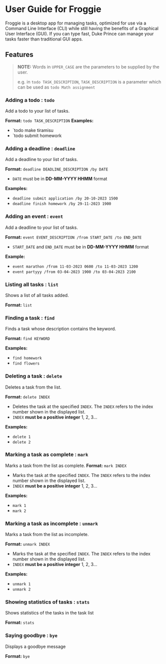 # User Guide for Froggie
Froggie is a desktop app for managing tasks, optimized for use via a Command Line Interface (CLI) while still having the benefits of a Graphical User Interface (GUI). If you can type fast, Duke Prince can manage your tasks faster than traditional GUI apps.

## Features
> **NOTE:**
> Words in `UPPER_CASE` are the parameters to be supplied by the user.
>
> e.g. in `todo TASK_DESCRIPTION`, `TASK_DESCRIPTION` is a parameter which can be used as `todo Math assignment`

### Adding a todo : `todo`
Add a todo to your list of tasks.

**Format:** `todo TASK_DESCRIPTION`
**Examples:**
* `todo make tiramisu
* `todo submit homework

### Adding a deadline : `deadline`

Add a deadline to your list of tasks.

**Format:** `deadline DEADLINE_DESCRIPTION /by DATE`
* `DATE` must be in **DD-MM-YYYY HHMM** format

**Examples:**
* `deadline submit application /by 20-10-2023 1500`
* `deadline finish homework /by 29-11-2023 1900`

### Adding an event : `event`
Add a deadline to your list of tasks.

**Format:** `event EVENT_DESCRIPTION /from START_DATE /to END_DATE`
* `START_DATE` and `END_DATE` must be in **DD-MM-YYYY HHMM** format

**Example:**
* `event marathon /from 11-03-2023 0600 /to 11-03-2023 1200`
* `event partyyy /from 03-04-2023 1900 /to 03-04-2023 2100`

### Listing all tasks : `list`
Shows a list of all tasks added.

**Format:** `list`

### Finding a task : `find`
Finds a task whose description contains the keyword.

**Format:** `find KEYWORD`

**Examples:**
* `find homework`
* `find flowers`

### Deleting a task : `delete`
Deletes a task from the list.

**Format:** `delete INDEX`
* Deletes the task at the specified `INDEX`. The `INDEX` refers to the index number shown in the displayed list.
* `INDEX` **must be a positive integer** 1, 2, 3...

**Examples:**
* `delete 1`
* `delete 2`

### Marking a task as complete : `mark`
Marks a task from the list as complete.
**Format:** `mark INDEX`
* Marks the task at the specified `INDEX`. The `INDEX`  refers to the index number shown in the displayed list.
* `INDEX` **must be a positive integer** 1, 2, 3...

**Examples:**
* `mark 1`
* `mark 2`

### Marking a task as incomplete : `unmark`
Marks a task from the list as incomplete.

**Format:** `unmark INDEX`
* Marks the task at the specified `INDEX`. The `INDEX`  refers to the index number shown in the displayed list.
* `INDEX` **must be a positive integer** 1, 2, 3...

**Examples:**
* `unmark 1`
* `unmark 2`

### Showing statistics of tasks : `stats`
Shows statistics of the tasks in the task list

**Format:** `stats`

### Saying goodbye : `bye`
Displays a goodbye message

**Format:** `bye`
